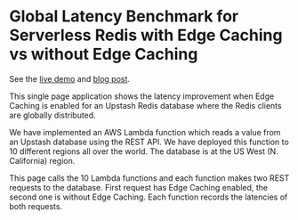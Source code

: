 
# Global Latency Benchmark for Serverless Redis with Edge Caching vs without Edge Caching

See the [live demo](https://edge-benchmark.vercel.app/) and [blog post](https://blog.upstash.com/edge-caching-benchmark).

This single page application shows the latency improvement when Edge Caching is enabled for an Upstash Redis database where the Redis clients are globally distributed.

We have implemented an AWS Lambda function which reads a value from an Upstash database using the REST API. We have deployed this function to 10 different regions all over the world. The database is at the US West (N. California) region.

This page calls the 10 Lambda functions and each function makes two REST requests to the database. First request has Edge Caching enabled, the second one is without Edge Caching. Each function records the latencies of both requests.
